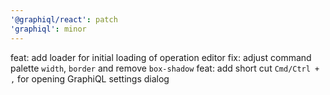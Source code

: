 ```yaml
---
'@graphiql/react': patch
'graphiql': minor
---
```


feat: add loader for initial loading of operation editor
fix: adjust command palette `width`, `border` and remove `box-shadow`
feat: add short cut `Cmd/Ctrl + ,` for opening GraphiQL settings dialog
